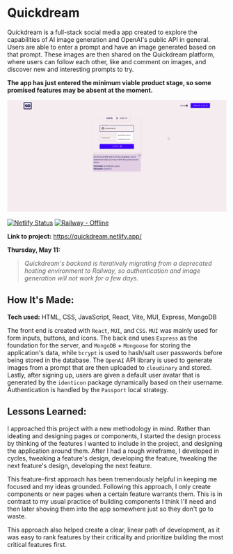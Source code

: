 
# Quickdream
Quickdream is a full-stack social media app created to explore the capabilities of AI image generation and OpenAI's public API in general. Users are able to enter a prompt and have an image generated based on that prompt. These images are then shared on the Quickdream platform, where users can follow each other, like and comment on images, and discover new and interesting prompts to try. 

**The app has just entered the minimum viable product stage, so some promised features may be absent at the moment.** 

<p align="center">
<img src="quickdream-demo.gif" alt="Demo of the Quickdream site">
</p>

[![Netlify Status](https://api.netlify.com/api/v1/badges/b3d0599e-49d2-4be3-a0f7-158f16bd0110/deploy-status)](https://app.netlify.com/sites/quickdream/deploys) [![Railway - Offline](https://img.shields.io/static/v1?label=Railway&message=Offline&color=%230B0D0E&logo=railway)](https://quickdream-production.up.railway.app/)


**Link to project:** https://quickdream.netlify.app/

**Thursday, May 11:**

> *Quickdream's backend is iteratively migrating from a deprecated hosting environment to Railway, so authentication and image generation will not work for a few days.*
## How It's Made:

**Tech used:** HTML, CSS, JavaScript, React, Vite, MUI, Express, MongoDB


The front end is created with `React`, `MUI`, and `CSS`. `MUI` was mainly used for form inputs, buttons, and icons.
The back end uses `Express` as the foundation for the server, and `MongoDB` + `Mongoose` for storing the application's data, while
`bcrypt` is used to hash/salt user passwords before being stored in the database. The `OpenAI` API library is used to generate images from a prompt that are then uploaded to `cloudinary` and stored.
Lastly, after signing up, users are given a default user avatar that is generated by the `identicon` package dynamically based on their username.
Authentication is handled by the `Passport` local strategy.
## Lessons Learned:
I approached this project with a new methodology in mind. Rather than ideating and designing pages or components, I started the design process by thinking of the features I wanted to include in the project, and designing the application around them. After I had a rough wireframe, I developed in cycles, tweaking a feature's design, developing the feature, tweaking the next feature's design, developing the next feature. 

This feature-first approach has been tremendously helpful in keeping me focused and my ideas grounded. Following this approach, I only create components or new pages when a certain feature warrants them. This is in contrast to my usual practice of building components I think I'll need and then later shoving them into the app somewhere just so they don't go to waste.

This approach also helped create a clear, linear path of development, as it was easy to rank features by their criticality and prioritize building the most critical features first.